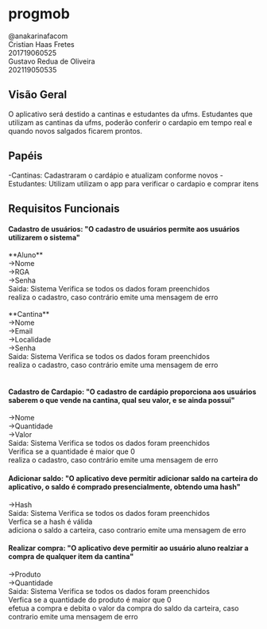 # progmob

@anakarinafacom
</br>
Cristian Haas Fretes</br>
201719060525</br>
Gustavo Redua de Oliveira</br>
202119050535</br>

<h2>Visão Geral </h2>
O aplicativo será destido a cantinas e estudantes da ufms. Estudantes que utilizam as cantinas da ufms, poderão conferir o cardapio em tempo real e quando novos salgados ficarem prontos.

<h2>Papéis </h2>
-Cantinas: Cadastraram o cardápio e atualizam conforme novos
-Estudantes: Utilizam utilizam o app para verificar o cardapio e comprar itens

<h2>Requisitos Funcionais </h2>
<h4>Cadastro de usuários: "O cadastro de usuários permite aos usuários utilizarem o sistema"</h4>
**Aluno**</br>
 ->Nome</br>
 ->RGA</br>
 ->Senha</br>
Saida: Sistema Verifica se todos os dados foram preenchidos </br>
               realiza o cadastro, caso contrário emite uma mensagem de erro</br>
</br>
**Cantina**</br>
 ->Nome</br>
 ->Email</br>
 ->Localidade</br>
 ->Senha</br>
Saida: Sistema Verifica se todos os dados foram preenchidos</br>
               realiza o cadastro, caso contrário emite uma mensagem de erro</br>
</br>
<h4>Cadastro de Cardapio: "O cadastro de cardápio proporciona aos usuários saberem o que vende na cantina, qual seu valor, e se ainda possui"</h4>
 ->Nome</br>
 ->Quantidade</br>
 ->Valor</br>
Saida: Sistema Verifica se todos os dados foram preenchidos </br>
               Verifica se a quantidade é maior que 0</br>
               realiza o cadastro, caso contrário emite uma mensagem de erro</br>

<h4>Adicionar saldo: "O aplicativo deve permitir adicionar saldo na carteira do aplicativo, o saldo é comprado presencialmente, obtendo uma hash"</h4>
  ->Hash</br>
Saida: Sistema Verifica se todos os dados foram preenchidos </br>
               Verfica se a hash é válida</br>
               adiciona o saldo a carteira, caso contrario emite uma mensagem de erro</br>
  
<h4>Realizar compra: "O aplicativo deve permitir ao usuário aluno realziar a compra de qualquer item da cantina"</h4>
  ->Produto</br>
  ->Quantidade</br>
Saida: Sistema Verifica se todos os dados foram preenchidos </br>
               Verfica se a quantidade do produto é maior que 0</br>
               efetua a compra e debita o valor da compra do saldo da carteira, caso contrario emite uma mensagem de erro</br>
  

  

